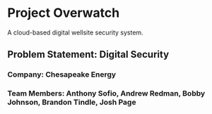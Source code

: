 # Project Overwatch

A cloud-based digital wellsite security system.

## Problem Statement: Digital Security

### Company: Chesapeake Energy

### Team Members: Anthony Sofio, Andrew Redman, Bobby Johnson, Brandon Tindle, Josh Page




